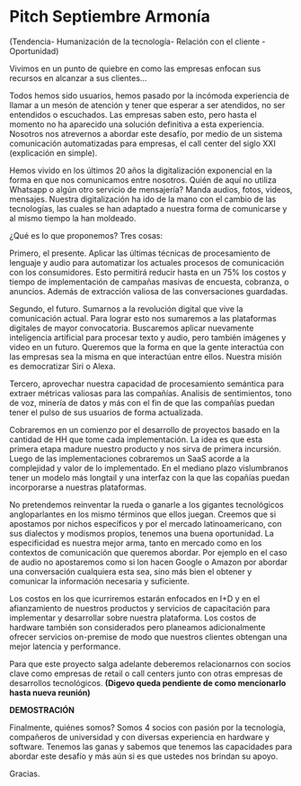# Pitch Septiembre Armonía

(Tendencia- Humanización de la tecnología- Relación con el cliente - Oportunidad)

Vivimos en un punto de quiebre en como las empresas enfocan sus recursos en alcanzar a sus clientes...

Todos hemos sido usuarios, hemos pasado por la incómoda experiencia de llamar a un mesón de atención y tener que esperar a ser atendidos, no ser entendidos o escuchados. Las empresas saben esto, pero hasta el momento no ha aparecido una solución definitiva a esta experiencia. Nosotros nos atrevernos a abordar este desafío, por medio de un sistema comunicación automatizadas para empresas, el call center del siglo XXI (explicación en simple).

Hemos vivido en los últimos 20 años la digitalización exponencial en la forma en que nos comunicamos entre nosotros. Quién de aquí no utiliza Whatsapp o algún otro servicio de mensajería? Manda audios, fotos, videos, mensajes. Nuestra digitalización ha ido de la mano con el cambio de las tecnologías, las cuales se han adaptado a nuestra forma de comunicarse y al mismo tiempo la han moldeado. 

¿Qué es lo que proponemos? Tres cosas:

Primero, el presente. Aplicar las últimas técnicas de procesamiento de lenguaje y audio para automatizar los actuales procesos de comunicación con los consumidores. Esto permitirá reducir hasta en un 75% los costos y tiempo de implementación de campañas masivas de encuesta, cobranza, o anuncios. Además de extracción valiosa de las conversaciones guardadas.

Segundo, el futuro. Sumarnos a la revolución digital que vive la comunicación actual. Para lograr esto nos sumaremos a las plataformas digitales de mayor convocatoria. Buscaremos aplicar nuevamente inteligencia artificial para procesar texto y audio, pero también imágenes y video en un futuro. Queremos que la forma en que la gente interactúa con las empresas sea la misma en que interactúan entre ellos. Nuestra misión es democratizar Siri o Alexa.

Tercero, aprovechar nuestra capacidad de procesamiento semántica para extraer métricas valiosas para las compañías. Analisis de sentimientos, tono de voz, minería de datos y más con el fin de que las compañías puedan tener el pulso de sus usuarios de forma actualizada.

Cobraremos en un comienzo por el desarrollo de proyectos basado en la cantidad de HH que tome cada implementación. La idea es que esta primera etapa madure nuestro producto y nos sirva de primera incursión. Luego de las implementaciones cobraremos un SaaS acorde a la complejidad y valor de lo implementado. En el mediano plazo vislumbranos tener un modelo más longtail y una interfaz con la que las copañías puedan incorporarse a nuestras plataformas.

No pretendemos reinventar la rueda o ganarle a los gigantes tecnológicos angloparlantes en los mismo términos que ellos juegan. Creemos que si apostamos por nichos específicos y por el mercado latinoamericano, con sus dialectos y modismos propios, tenemos una buena oportunidad. La especificidad es nuestra mejor arma, tanto en mercado como en los contextos de comunicación que queremos abordar. Por ejemplo en el caso de audio no apostaremos como si lon hacen Google o Amazon por abordar una conversación cualquiera esta sea, sino más bien el obtener y comunicar la información necesaria y suficiente.

Los costos en los que icurriremos estarán enfocados en I+D y en el afianzamiento de nuestros productos y servicios de capacitación para implementar y desarrollar sobre nuestra plataforma. Los costos de hardware también son considerados pero planeamos adicionalmente ofrecer servicios on-premise de modo que nuestros clientes obtengan una mejor latencia y performance.

Para que este proyecto salga adelante deberemos relacionarnos con socios clave como empresas de retail o call centers junto con otras empresas de desarrollos tecnológicos. **(Digevo queda pendiente de como mencionarlo hasta nueva reunión)**

**DEMOSTRACIÓN**

Finalmente, quiénes somos? Somos 4 socios con pasión por la tecnología, compañeros de universidad y con diversas experiencia en hardware y software. Tenemos las ganas y sabemos que tenemos las capacidades para abordar este desafío y más aún si es que ustedes nos brindan su apoyo.

Gracias.
